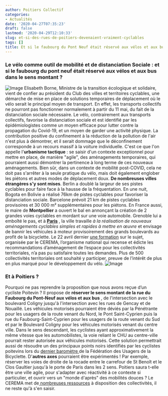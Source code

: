 ```yaml
---
author: Poitiers Collectif
categories:
- Actualités
date: '2020-04-27T07:35:23'
draft: false
lastmod: '2020-04-29T12:10:33'
slug: et-si-des-rues-de-poitiers-devenaient-vraiment-cyclables
tags: []
title: Et si le faubourg du Pont Neuf était réservé aux vélos et aux bus ?
---
```


### **Le vélo comme outil de mobilité et de distanciation Sociale : et si le faubourg du pont neuf était réservé aux vélos et aux bus dans le sens montant ?**

![Image](/images/2025/et-si-des-rues-de-poitiers-devenaient-vraiment-cyclables/Pont-Neuf-300x174.png) Elisabeth Borne, Ministre de la transition écologique et solidaire, vient de confier au président du Club des villes et territoires cyclables, une démarche de mise en place de solutions temporaires de déplacement où le vélo serait le principal moyen de transport. En effet, les transports collectifs ne pourront pas fonctionner normalement à partir du 11 mai, du fait de la distanciation sociale nécessaire. Le vélo, contrairement aux transports collectifs, favorise la distanciation sociale et est identifié par les épidémiologistes comme un moyen efficace pour lutter contre la propagation du Covid-19, et un moyen de garder une activité physique. La contribution positive du confinement à la réduction de la pollution de l'air n'est plus à démontrer, et il serait dommage que le déconfinement corresponde à un recours massif à la voiture individuelle. C'est ce que l'on appelle l'**urbanisme tactique** : se saisir d'un contexte exceptionnel pour mettre en place, de manière "agile", des aménagements temporaires, qui pourraient aussi démontrer la pertinence à long terme de ces nouveaux aménagements. Bien sûr, dans un contexte de mobilité post-COVID, cela ne doit pas s'arrêter à la seule pratique du vélo, mais doit également englober les piétons et autres modes de déplacement doux. **De nombreuses villes étrangères s’y sont mises**. Berlin a doublé la largeur de ses pistes cyclables pour faire face à la hausse de la fréquentation. En une nuit, Bogota en Bolivie a réalisé 76km de pistes cyclables pour favoriser la distanciation sociale. Barcelone prévoit 21 km de pistes cyclables provisoires et 30 000 m² supplémentaires pour les piétons. En France aussi, le maire de **Montpellier** a ouvert le bal en annonçant la création de 2 grandes voies cyclables en mordant sur une voie automobile. Grenoble lui a emboîté le pas, et à **[Paris](https://parisenselle.fr/telecharger-guide-amenagements-cyclables/)** , la ville travaille _à la réalisation de nouveaux aménagements cyclables simples et rapides à mettre en œuvre_ et envisage de bannir les véhicules à moteur provisoirement des grands boulevards au profit de la bicyclette. Le 22 avril dernier [une formation](https://www.cerema.fr/fr/actualites/amenagements-cyclables-temporaires-confinement-500-acteurs) sur le sujet, organisée par le CEREMA, l’organisme national qui recense et édicte les recommandations d’aménagement de l’espace pour les collectivités territoriales, n’a pas pu satisfaire toutes les demandes. Plus de 500 collectivités territoriales ont souhaité y participer, preuve de l’intérêt de plus en plus marqué pour le développement du vélo. ![Image](/images/2025/et-si-des-rues-de-poitiers-devenaient-vraiment-cyclables/andrew-gook-VRLHw_rBjIw-unsplash-300x200.jpg) 

### **Et à Poitiers ?**

Pourquoi ne pas reprendre la proposition que nous avons reçue d’un cycliste Poitevin ? Il propose de **réserver le sens montant de la rue du Faubourg du Pont-Neuf aux vélos et aux bus** , de l'intersection avec le boulevard Coligny jusqu'à l'intersection avec les rues de Gencay et de Nouaillé. Les véhicules motorisés pourraient être déviés par la Pénétrante pour les usagers de la route venant du Nord, le Pont Saint-Cyprien puis la rue du Faubourg-Saint-Cyprien pour les usagers de la route venant du Sud et par le Boulevard Coligny pour les véhicules motorisés venant du centre ville. Dans le sens descendant, les cyclistes ayant approximativement la même vitesse que les automobilistes, la voie reliant le CHU au centre-ville pourrait rester autorisée aux véhicules motorisés. Cette solution permettrait aussi de résoudre un des principaux points noirs identifiés par les cyclistes poitevins lors du [dernier baromètre ](https://www.fub.fr/fub/actualites/palmares-barometre-parlons-velo-villes-cyclables-2019-quelques-belles-progressions)de la Fédération des Usagers de la Bicyclette. D'**autres axes** pourraient être expérimentés ! Par exemple, réserver les voies de droite de la rocade entre le carrefour de St Benoît et le Clos Gaultier jusqu'à le porte de Paris dans les 2 sens.   Poitiers saura t-elle être une ville agile, pour s'adapter avec réactivité à ce contexte si particulier, et ouvrir vers un "monde d'après" des mobilités douces ? Le CEREMA met de[ nombreuses ressources](https://www.cerema.fr/fr/actualites/amenagements-cyclables-temporaires-confinement-quelles) à disposition des collectivités, il ne reste qu'à s'en saisir.
